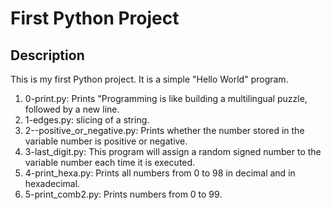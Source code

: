 # First Python Project
## Description
This is my first Python project. It is a simple "Hello World" program.
1. 0-print.py: Prints "Programming is like building a multilingual puzzle, followed by a new line.
2. 1-edges.py: slicing of a string.
3. 2--positive_or_negative.py: Prints whether the number stored in the variable number is positive or negative.
4. 3-last_digit.py: This program will assign a random signed number to the variable number each time it is executed.
5. 4-print_hexa.py: Prints all numbers from 0 to 98 in decimal and in hexadecimal.
6. 5-print_comb2.py: Prints numbers from 0 to 99.